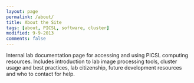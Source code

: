 ```yaml
---
layout: page
permalink: /about/
title: About the Site
tags: [about, PICSL, software, cluster]
modified: 9-9-2013
comments: false
---
```


Internal lab documentation page for accessing and using PICSL computing resources. Includes introduction to lab image processing tools, cluster usage and best practices, lab citizenship, future development resources and who to contact for help. 

